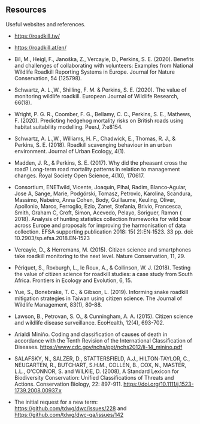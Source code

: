 ## Resources ##
Useful websites and references.

- https://roadkill.tw/  
- https://roadkill.at/en/
- Bíl, M., Heigl, F., Janoška, Z., Vercayie, D., Perkins, S. E. (2020). Benefits and challenges of collaborating with volunteers: Examples from National Wildlife Roadkill Reporting Systems in Europe. Journal for Nature Conservation, 54 (125798).
- Schwartz, A. L.,W., Shilling, F. M. & Perkins, S. E. (2020). The value of monitoring wildlife roadkill. European Journal of Wildlife Research, 66(18).
- Wright, P. G. R., Coomber, F. G., Bellamy, C. C., Perkins, S. E., Mathews, F. (2020). Predicting hedgehog mortality risks on British roads using habitat suitability modelling. PeerJ, 7:e8154.
- Schwartz, A. L.,W., Williams, H. F., Chadwick, E., Thomas, R. J., & Perkins, S. E. (2018). Roadkill scavenging behaviour in an urban environment. Journal of Urban Ecology, 4(1).
- Madden, J. R., & Perkins, S. E. (2017). Why did the pheasant cross the road? Long-term road mortality patterns in relation to management changes. Royal Society Open Science, 4(10), 170617.
- Consortium, ENETwild, Vicente, Joaquín, Plhal, Radim, Blanco‐Aguiar, Jose A, Sange, Marie, Podgórski, Tomasz, Petrovic, Karolina, Scandura, Massimo, Nabeiro, Anna Cohen, Body, Guillaume, Keuling, Oliver, Apollonio, Marco, Ferroglio, Ezio, Zanet, Stefania, Brivio, Francesca, Smith, Graham C, Croft, Simon, Acevedo, Pelayo, Soriguer, Ramon ( 2018). Analysis of hunting statistics collection frameworks for wild boar across Europe and proposals for improving the harmonisation of data collection. EFSA supporting publication 2018: 15( 2):EN‐1523. 33 pp. doi: 10.2903/sp.efsa.2018.EN‐1523
- Vercayie, D., & Herremans, M. (2015). Citizen science and smartphones take roadkill monitoring to the next level. Nature Conservation, 11, 29. 
- Périquet, S., Roxburgh, L., le Roux, A., & Collinson, W. J. (2018). Testing the value of citizen science for roadkill studies: a case study from South Africa. Frontiers in Ecology and Evolution, 6, 15.
- Yue, S., Bonebrake, T. C., & Gibson, L. (2019). Informing snake roadkill mitigation strategies in Taiwan using citizen science. The Journal of Wildlife Management, 83(1), 80-88. 
- Lawson, B., Petrovan, S. O., & Cunningham, A. A. (2015). Citizen science and wildlife disease surveillance. EcoHealth, 12(4), 693-702. 
- Arialdi Miniño. Coding and classification of causes of death in accordance with the Tenth Revision of the International Classification of Diseases. https://www.cdc.gov/nchs/ppt/nchs2012/li-14_minino.pdf 
- SALAFSKY, N., SALZER, D., STATTERSFIELD, A.J., HILTON‐TAYLOR, C., NEUGARTEN, R., BUTCHART, S.H.M., COLLEN, B., COX, N., MASTER, L.L., O'CONNOR, S. and WILKIE, D. (2008), A Standard Lexicon for Biodiversity Conservation: Unified Classifications of Threats and Actions. Conservation Biology, 22: 897-911. https://doi.org/10.1111/j.1523-1739.2008.00937.x

- The initial request for a new term: https://github.com/tdwg/dwc/issues/228 and https://github.com/tdwg/dwc-qa/issues/142

